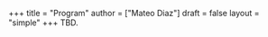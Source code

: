 +++
title = "Program"
author = ["Mateo Diaz"]
draft = false
layout = "simple"
+++
TBD.
<!-- You can download a booklet with the schedule, titles, and abstract by [clicking here](/pdfs/booklet.pdf). -->


<!-- ## Schedule {#schedule} -->

